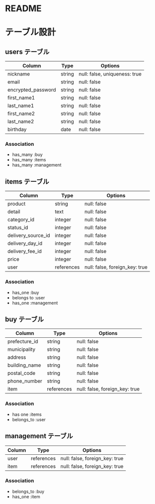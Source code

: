 # README

# テーブル設計

## users テーブル

| Column             | Type   | Options                       |
| ------------------ | ------ | ----------------------------- |
| nickname           | string | null: false, uniqueness: true |
| email              | string | null: false                   |
| encrypted_password | string | null: false                   |
| first_name1        | string | null: false                   |
| last_name1         | string | null: false                   |
| first_name2        | string | null: false                   |
| last_name2         | string | null: false                   |
| birthday           | date   | null: false                   |

### Association

- has_many :buy
- has_many :items
- has_many :management

## items テーブル

| Column             | Type       | Options                        |
| ------------------ | ---------- | ------------------------------ |
| product            | string     | null: false                    |
| detail             | text       | null: false                    |
| category_id        | integer    | null: false                    |
| status_id          | integer    | null: false                    |
| delivery_source_id | integer    | null: false                    |
| delivery_day_id    | integer    | null: false                    |
| delivery_fee_id    | integer    | null: false                    |
| price              | integer    | null: false                    |
| user               | references | null: false, foreign_key: true |

### Association

- has_one :buy
- belongs to :user
- has_one :management

## buy テーブル

| Column          | Type       | Options                        |
| -------         | ---------- | ------------------------------ |
| prefecture_id   | string     | null: false                    |
| municipality    | string     | null: false                    |
| address         | string     | null: false                    |
| building_name   | string     | null: false                    |
| postal_code     | string     | null: false                    |
| phone_number    | string     | null: false                    |
| item            | references | null: false, foreign_key: true |

### Association

- has one :items
- belongs_to :user


## management テーブル

| Column  | Type       | Options                        |
| ------- | ---------- | ------------------------------ |
| user    | references | null: false, foreign_key: true |
| item    | references | null: false, foreign_key: true |

### Association

- belongs_to :buy
- has_one :item